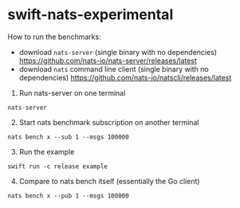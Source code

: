 # swift-nats-experimental

How to run the benchmarks:

* download `nats-server` (single binary with no dependencies) https://github.com/nats-io/nats-server/releases/latest
* download `nats` command line client (single binary with no dependencies) https://github.com/nats-io/natscli/releases/latest

1) Run nats-server on one terminal
```
nats-server
```

2) Start nats benchmark subscription on another terminal
```
nats bench x --sub 1 --msgs 100000
```

3) Run the example
```
swift run -c release example
```

4) Compare to nats bench itself (essentially the Go client)
```
nats bench x --pub 1 --msgs 100000
```
